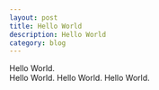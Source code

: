 ```yaml
---
layout: post
title: Hello World
description: Hello World
category: blog
---
```

Hello World.	
	Hello World.
	Hello World.
	Hello World.